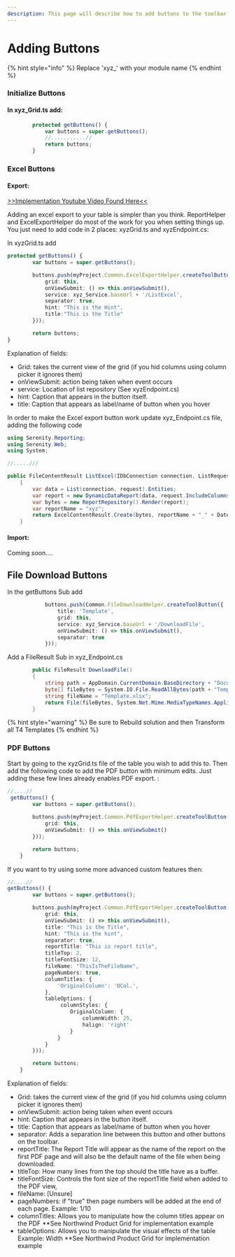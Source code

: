 ```yaml
---
description: This page will describe how to add buttons to the toolbar of a grid
---
```


# Adding Buttons

{% hint style="info" %}
Replace 'xyz\_' with your module name
{% endhint %}

### Initialize Buttons

#### In xyz\_Grid.ts add:

```typescript
        protected getButtons() {
            var buttons = super.getButtons();
            //...........//
            return buttons;
        }
```

### Excel Buttons

#### Export:

&#x20;[>>Implementation Youtube Video Found Here<<](https://youtu.be/qk1CRralnQQ)

Adding an excel export to your table is simpler than you think. ReportHelper and ExcelExportHelper do most of the work for you when setting things up. You just need to add code in 2 places: xyzGrid.ts and xyzEndpoint.cs:

&#x20;In xyzGrid.ts add

```typescript
protected getButtons() {
        var buttons = super.getButtons();

        buttons.push(myProject.Common.ExcelExportHelper.createToolButton({
            grid: this,
            onViewSubmit: () => this.onViewSubmit(),
            service: xyz_Service.baseUrl + '/ListExcel',
            separator: true,
            hint: "This is the Hint",
            title:"This is the Title"
        }));

        return buttons;
}
```

Explanation of fields:

* Grid: takes the current view of the grid (if you hid columns using column picker it ignores them)
* onViewSubmit: action being taken when event occurs
* service: Location of list repository (See xyzEndpoint.cs)
* hint: Caption that appears in the button itself.
* title: Caption that appears as label/name of button when you hover



In order to make the Excel export button work update xyz\_Endpoint.cs file, adding the following code

```csharp
using Serenity.Reporting;
using Serenity.Web;
using System;

//.....///

public FileContentResult ListExcel(IDbConnection connection, ListRequest request)
    {
        var data = List(connection, request).Entities;
        var report = new DynamicDataReport(data, request.IncludeColumns, typeof(Columns.xyz_Columns));
        var bytes = new ReportRepository().Render(report);
        var reportName = "xyz";
        return ExcelContentResult.Create(bytes, reportName + "_" + DateTime.Now.ToString("yyyyMMdd_HHmmss") + ".xlsx");
    }
```

#### Import:

Coming soon....

## File Download Buttons

In the getButtons Sub add

```typescript
            buttons.push(Common.FileDownloadHelper.createToolButton({
                title: 'Template',
                grid: this,
                service: xyz_Service.baseUrl + '/DownloadFile',
                onViewSubmit: () => this.onViewSubmit(),
                separator: true
            }));
```

Add a FileResult Sub in xyz\_Endpoint.cs

```csharp
        public FileResult DownloadFile()
        {
            string path = AppDomain.CurrentDomain.BaseDirectory + "Documents/";
            byte[] fileBytes = System.IO.File.ReadAllBytes(path + "Template.xlsx");
            string fileName = "Template.xlsx";
            return File(fileBytes, System.Net.Mime.MediaTypeNames.Application.Octet, fileName);
        }
```

{% hint style="warning" %}
Be sure to Rebuild solution and then Transform all T4 Templates
{% endhint %}

### PDF Buttons

Start by going to the xyzGrid.ts file of the table you wish to add this to. Then add the following code to add the PDF button with minimum edits. Just adding these few lines already enables PDF export. :

```typescript
//....//
 getButtons() {
        var buttons = super.getButtons();
     
        buttons.push(myProject.Common.PdfExportHelper.createToolButton({
            grid: this,
            onViewSubmit: () => this.onViewSubmit()
        }));

        return buttons;
    }
```

If you want to try using some more advanced custom features then:

```typescript
//....//
getButtons() {
        var buttons = super.getButtons();

        buttons.push(myProject.Common.PdfExportHelper.createToolButton({
            grid: this,
            onViewSubmit: () => this.onViewSubmit(),
            title: "This is the Title",
            hint: "This is the hint",
            separator: true,
            reportTitle: "This is report title",
            titleTop: 2,
            titleFontSize: 12,
            fileName: "ThisIsTheFileName",
            pageNumbers: true,
            columnTitles: {
                'OriginalColumn': 'OCol.',
            },               
            tableOptions: {
                 columnStyles: {
                    OriginalColumn: {
                        columnWidth: 25,
                        halign: 'right'
                    }
                }
            }
        }));

        return buttons;
    }
```



Explanation of fields:

* Grid: takes the current view of the grid (if you hid columns using column picker it ignores them)
* onViewSubmit: action being taken when event occurs
* hint: Caption that appears in the button itself.
* title: Caption that appears as label/name of button when you hover
* separator: Adds a separation line between this button and other buttons on the toolbar.
* reportTitle: The Report Title will appear as the name of the report on the first PDF page and will also be the default name of the file when being downloaded.
* titleTop: How many lines from the top should the title have as a buffer.
* titleFontSize: Controls the font size of the reportTitle field when added to the PDF view,
* fileName: \[Unsure]
* pageNumbers: if "true" then page numbers will be added at the end of each page. Example: 1/10
* columnTitles: Allows you to manipulate how the column titles appear on the PDF \*\*See Northwind Product Grid for implementation example
* tableOptions: Allows you to manipulate the visual effects of the table Example: Width \*\*See Northwind Product Grid for implementation example
